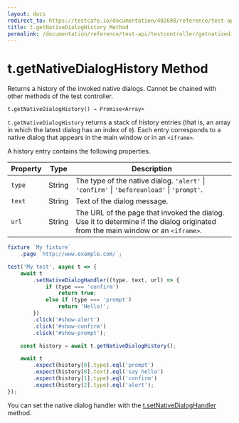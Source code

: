 ```yaml
---
layout: docs
redirect_to: https://testcafe.io/documentation/402698/reference/test-api/testcontroller/getnativedialoghistory
title: t.getNativeDialogHistory Method
permalink: /documentation/reference/test-api/testcontroller/getnativedialoghistory.html
---
```

# t.getNativeDialogHistory Method

Returns a history of the invoked native dialogs. Cannot be chained with other methods of the test controller.

```text
t.getNativeDialogHistory() → Promise<Array>
```

`t.getNativeDialogHistory` returns a stack of history entries (that is, an array in which the latest dialog has an index of `0`).
Each entry corresponds to a native dialog that appears in the main window or in an `<iframe>`.

A history entry contains the following properties.

Property | Type   | Description
-------- | ------ | -------------
`type`   | String | The type of the native dialog. `'alert'` &#124; `'confirm'` &#124; `'beforeunload'` &#124; `'prompt'`.
`text`   | String | Text of the dialog message.
`url`    | String | The URL of the page that invoked the dialog. Use it to determine if the dialog originated from the main window or an `<iframe>`.

```js
fixture `My fixture`
    .page `http://www.example.com/`;

test('My test', async t => {
    await t
        .setNativeDialogHandler((type, text, url) => {
            if (type === 'confirm')
                return true;
            else if (type === 'prompt')
                return 'Hello!';
        })
        .click('#show-alert')
        .click('#show-confirm')
        .click('#show-prompt');

    const history = await t.getNativeDialogHistory();

    await t
        .expect(history[0].type).eql('prompt')
        .expect(history[0].text).eql('say hello')
        .expect(history[1].type).eql('confirm')
        .expect(history[2].type).eql('alert');
});
```

You can set the native dialog handler with the [t.setNativeDialogHandler](setnativedialoghandler.md) method.
